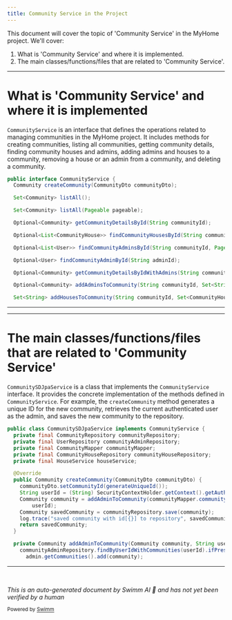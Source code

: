 ```yaml
---
title: Community Service in the Project
---
```

This document will cover the topic of 'Community Service' in the MyHome project. We'll cover:

1. What is 'Community Service' and where it is implemented.
2. The main classes/functions/files that are related to 'Community Service'.

<SwmSnippet path="/service/src/main/java/com/myhome/services/CommunityService.java" line="28">

---

# What is 'Community Service' and where it is implemented

`CommunityService` is an interface that defines the operations related to managing communities in the MyHome project. It includes methods for creating communities, listing all communities, getting community details, finding community houses and admins, adding admins and houses to a community, removing a house or an admin from a community, and deleting a community.

```java
public interface CommunityService {
  Community createCommunity(CommunityDto communityDto);

  Set<Community> listAll();

  Set<Community> listAll(Pageable pageable);

  Optional<Community> getCommunityDetailsById(String communityId);

  Optional<List<CommunityHouse>> findCommunityHousesById(String communityId, Pageable pageable);

  Optional<List<User>> findCommunityAdminsById(String communityId, Pageable pageable);

  Optional<User> findCommunityAdminById(String adminId);

  Optional<Community> getCommunityDetailsByIdWithAdmins(String communityId);

  Optional<Community> addAdminsToCommunity(String communityId, Set<String> admins);

  Set<String> addHousesToCommunity(String communityId, Set<CommunityHouse> houses);

```

---

</SwmSnippet>

<SwmSnippet path="/service/src/main/java/com/myhome/services/springdatajpa/CommunitySDJpaService.java" line="46">

---

# The main classes/functions/files that are related to 'Community Service'

`CommunitySDJpaService` is a class that implements the `CommunityService` interface. It provides the concrete implementation of the methods defined in `CommunityService`. For example, the `createCommunity` method generates a unique ID for the new community, retrieves the current authenticated user as the admin, and saves the new community to the repository.

```java
public class CommunitySDJpaService implements CommunityService {
  private final CommunityRepository communityRepository;
  private final UserRepository communityAdminRepository;
  private final CommunityMapper communityMapper;
  private final CommunityHouseRepository communityHouseRepository;
  private final HouseService houseService;

  @Override
  public Community createCommunity(CommunityDto communityDto) {
    communityDto.setCommunityId(generateUniqueId());
    String userId = (String) SecurityContextHolder.getContext().getAuthentication().getPrincipal();
    Community community = addAdminToCommunity(communityMapper.communityDtoToCommunity(communityDto),
        userId);
    Community savedCommunity = communityRepository.save(community);
    log.trace("saved community with id[{}] to repository", savedCommunity.getId());
    return savedCommunity;
  }

  private Community addAdminToCommunity(Community community, String userId) {
    communityAdminRepository.findByUserIdWithCommunities(userId).ifPresent(admin -> {
      admin.getCommunities().add(community);
```

---

</SwmSnippet>

&nbsp;

*This is an auto-generated document by Swimm AI 🌊 and has not yet been verified by a human*

<SwmMeta version="3.0.0" repo-id="Z2l0aHViJTNBJTNBbXlob21lJTNBJTNBc3dpbW1pbw==" repo-name="myhome"><sup>Powered by [Swimm](/)</sup></SwmMeta>

